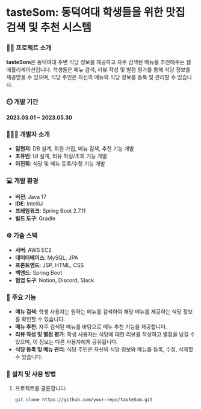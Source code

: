 # **tasteSom: 동덕여대 학생들을 위한 맛집 검색 및 추천 시스템**

### 👨‍🏫 **프로젝트 소개**
**tasteSom**은 동덕여대 주변 식당 정보를 제공하고 자주 검색된 메뉴를 추천해주는 웹 애플리케이션입니다. 학생들은 메뉴 검색, 리뷰 작성 및 별점 평가를 통해 식당 정보를 제공받을 수 있으며, 식당 주인은 자신의 메뉴와 식당 정보를 등록 및 관리할 수 있습니다.

### ⏲️ **개발 기간**
**2023.03.01 ~ 2023.05.30**

### 🧑‍🤝‍🧑 **개발자 소개**
- **임현지**: DB 설계, 회원 가입, 메뉴 검색, 추천 기능 개발
- **조유빈**: UI 설계, 리뷰 작성/조회 기능 개발
- **이진희**: 식당 및 메뉴 등록/수정 기능 개발

### 💻 **개발 환경**
- **버전**: Java 17
- **IDE**: IntelliJ
- **프레임워크**: Spring Boot 2.7.11
- **빌드 도구**: Gradle

### ⚙️ **기술 스택**
- **서버**: AWS EC2
- **데이터베이스**: MySQL, JPA
- **프론트엔드**: JSP, HTML, CSS
- **백엔드**: Spring Boot
- **협업 도구**: Notion, Discord, Slack

### 📌 **주요 기능**
- **메뉴 검색**: 학생 사용자는 원하는 메뉴를 검색하여 해당 메뉴를 제공하는 식당 정보를 확인할 수 있습니다.
- **메뉴 추천**: 자주 검색된 메뉴를 바탕으로 메뉴 추천 기능을 제공합니다.
- **리뷰 작성 및 별점 평가**: 학생 사용자는 식당에 대한 리뷰를 작성하고 별점을 남길 수 있으며, 이 정보는 다른 사용자에게 공유됩니다.
- **식당 등록 및 메뉴 관리**: 식당 주인은 자신의 식당 정보와 메뉴를 등록, 수정, 삭제할 수 있습니다.

### 📝 **설치 및 사용 방법**
1. 프로젝트를 클론합니다:
   ```bash
   git clone https://github.com/your-repo/tasteSom.git
